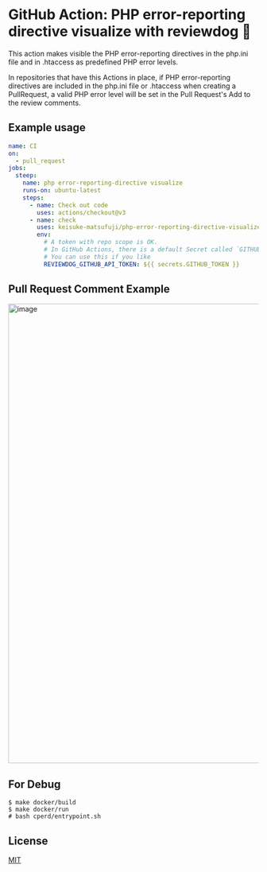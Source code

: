 # GitHub Action: PHP error-reporting directive visualize with reviewdog 🐶

This action makes visible the PHP error-reporting directives in the php.ini file and in .htaccess as predefined PHP error levels.

In repositories that have this Actions in place, if PHP error-reporting directives are included in the php.ini file or .htaccess when creating a PullRequest, a valid PHP error level will be set in the Pull Request's Add to the review comments.

## Example usage
```yaml
name: CI
on:
  - pull_request
jobs:
  steep:
    name: php error-reporting-directive visualize
    runs-on: ubuntu-latest
    steps:
      - name: Check out code
        uses: actions/checkout@v3
      - name: check
        uses: keisuke-matsufuji/php-error-reporting-directive-visualize@main
        env:
          # A token with repo scope is OK.
          # In GitHub Actions, there is a default Secret called `GITHUB_TOKEN`
          # You can use this if you like
          REVIEWDOG_GITHUB_API_TOKEN: ${{ secrets.GITHUB_TOKEN }}
```

## Pull Request Comment Example

<img width="925" alt="image" src="https://github.com/keisuke-matsufuji/php-error-reporting-directive-visualize/assets/49528505/339af229-c5e5-45f6-9f82-b3201c5278a7">

## For Debug
```
$ make docker/build
$ make docker/run
# bash cperd/entrypoint.sh
```

## License
[MIT](https://choosealicense.com/licenses/mit/)
